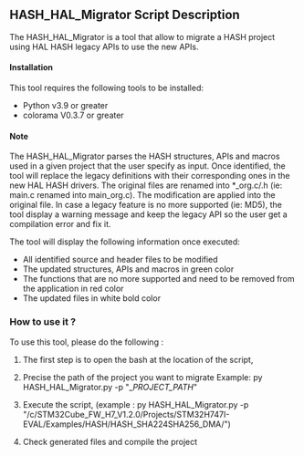 ## <b>HASH_HAL_Migrator Script Description</b>

The HASH_HAL_Migrator is a tool that allow to migrate a HASH project using HAL HASH legacy APIs to use the new APIs.

#### <b>Installation</b>

This tool requires the following tools to be installed:

- Python v3.9 or greater
- colorama V0.3.7 or greater

#### <b>Note</b>

The HASH_HAL_Migrator parses the HASH structures, APIs and macros used in a given project that the user specify as input.
Once identified, the tool will replace the legacy definitions with their corresponding ones in the new HAL HASH drivers.
The original files are renamed into *_org.c/.h (ie: main.c renamed into main_org.c). The modification are applied into the original file.
In case a legacy feature is no more supported (ie: MD5), the tool display a warning message and keep the legacy API so the user get a compilation error and fix it.

The tool will display the following information once executed:

 - All identified source and header files to be modified
 - The updated structures, APIs and macros in green color
 - The functions that are no more supported and need to be removed from the application in red color
 - The updated files in white bold color

### <b>How to use it ?</b>

To use this tool, please do the following :

  1. The first step is to open the bash at the location of the script,

  2. Precise the path of the project you want to migrate
	 Example: py HASH_HAL_Migrator.py -p "__PROJECT_PATH_"

  3. Execute the script, (example : py HASH_HAL_Migrator.py -p "/c/STM32Cube_FW_H7_V1.2.0/Projects/STM32H747I-EVAL/Examples/HASH/HASH_SHA224SHA256_DMA/")
  
  4. Check generated files and compile the project

